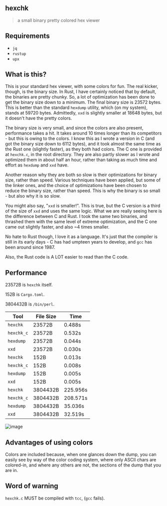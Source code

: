 ## hexchk
> a small binary pretty colored hex viewer
## Requirements
- `jq`
- `rustup`
- `upx`

## What is this?
This is your standard hex viewer, with some colors for fun. The real kicker, though, is the binary size. In Rust, I have certainly noticed that by default, the binaries are pretty chunky. So, a lot of optimization has been done to get the binary size down to a minimum. The final binary size is 23572 bytes. This is better than the standard `hexdump` utility, which (on my system), stands at 59720 bytes. Admittedly, `xxd` is slightly smaller at 18648 bytes, but it doesn't have the pretty colors.

The binary size is very small, and since the colors are also present, performance takes a hit. It takes around 10 times longer than its competitors - but this is owing to the colors. I know this as I wrote a version in C (and got the binary size down to 6112 bytes), and it took almost the same time as the Rust one (slightly faster), as they both had colors. The C one is provided at `hexchk.c`, in the root directory. They are also partly slower as I wrote and optimized them in about half an hour, rather than taking as much time and effort as `hexdump` and `xxd` have.

Another reason why they are both so slow is their optimizations for binary size, rather than speed. Various techniques have been applied, but some of the linker ones, and the choice of optimizations have been chosen to reduce the binary size, rather than speed. This is why the binary is so small - but also why it is so slow.

You might also say, "`xxd` is smaller!". This is true, but the C version is a third of the size of `xxd` and uses the same logic. What we are really seeing here is the difference between C and Rust. I took the same two binaries, and thrashed them with the same level of extreme optimization, and the C one came out slightly faster, and also ~4 times smaller. 

No hate to Rust though, I love it as a language. It's just that the compiler is still in its early days - C has had umpteen years to develop, and `gcc` has been around since 1987.

Also, the Rust code is A LOT easier to read than the C code.
## Performance
23572B is `hexchk` itself.

152B is `Cargo.toml`.

3804432B is `/bin/perl`.

| Tool | File Size | Time |
|------|-----------|------|
| `hexchk` | 23572B | 0.488s |
| `hexchk_c` | 23572B | 0.532s |
| `hexdump` | 23572B | 0.044s |
| `xxd` | 23572B | 0.030s |
| `hexchk` | 152B | 0.013s |
| `hexchk_c` | 152B | 0.008s |
| `hexdump` | 152B | 0.005s |
| `xxd` | 152B | 0.005s |
| `hexchk` | 3804432B | 225.956s |
| `hexchk_c` | 3804432B | 208.571s |
| `hexdump` | 3804432B | 35.036s |
| `xxd` | 3804432B | 32.519s |

![image](https://github.com/werdl/hexchk/assets/116349156/3bdbb81b-1079-4230-af24-31af204b64fb)


## Advantages of using colors
Colors are included because, when one glances down the dump, you can easily see by way of the color coding system, where only ASCII chars are colored-in, and where any others are not, the sections of the dump that you are in.

## Word of warning
`hexchk.c` MUST be compiled with `tcc`, (`gcc` fails).
